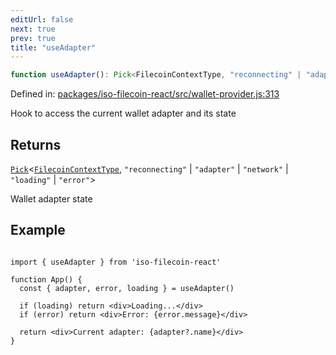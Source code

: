 ```yaml
---
editUrl: false
next: true
prev: true
title: "useAdapter"
---
```


```ts
function useAdapter(): Pick<FilecoinContextType, "reconnecting" | "adapter" | "network" | "loading" | "error">
```

Defined in: [packages/iso-filecoin-react/src/wallet-provider.js:313](https://github.com/hugomrdias/filecoin/blob/main/packages/iso-filecoin-react/src/wallet-provider.js#L313)

Hook to access the current wallet adapter and its state

## Returns

[`Pick`](https://www.typescriptlang.org/docs/handbook/utility-types.html#picktype-keys)\<[`FilecoinContextType`](/api/iso-filecoin-react/types/type-aliases/filecoincontexttype/), `"reconnecting"` \| `"adapter"` \| `"network"` \| `"loading"` \| `"error"`\>

Wallet adapter state

## Example

```tsx twoslash

import { useAdapter } from 'iso-filecoin-react'

function App() {
  const { adapter, error, loading } = useAdapter()

  if (loading) return <div>Loading...</div>
  if (error) return <div>Error: {error.message}</div>

  return <div>Current adapter: {adapter?.name}</div>
}
```

